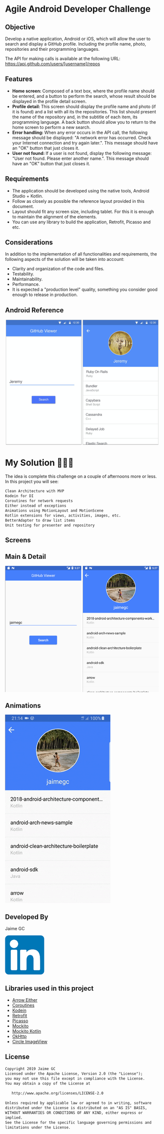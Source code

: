 # Agile Android Developer Challenge

## Objective

Develop a native application, Android or iOS, which will allow the user to search and display a GitHub profile. Including the profile name, photo, repositories and their programming languages.

The API for making calls is available at the following URL: https://api.github.com/users/[username]/repos

## Features

* <b>Home screen: </b>Composed of a text box, where the profile name should be entered, and a button to perform the search, whose result should be displayed in the profile detail screen.
* <b>Profile detail: </b>This screen should display the profile name and photo (if it is found) and a list with all its the repositories. This list should present the name of the repository and, in the subtitle of each item, its programming language. A back button should allow you to return to the home screen to perform a new search.
* <b>Error handling: </b>When any error occurs in the API call, the following message should be displayed: "A network error has occurred. Check your Internet connection and try again later.". This message should have an "OK" button that just closes it.
* <b>User not found: </b>If a user is not found, display the following message: "User not found. Please enter another name.". This message should have an "OK" button that just closes it.

## Requirements

* The application should be developed using the native tools, Android Studio + Kotlin.
* Follow as closely as possible the reference layout provided in this document.
* Layout should fit any screen size, including tablet. For this it is enough to maintain the alignment of the elements.
* You can use any library to build the application, Retrofit, Picasso and etc.

## Considerations

In addition to the implementation of all functionalities and requirements, the following aspects of the solution will be taken into account:

* Clarity and organization of the code and files.
* Testability.
* Maintainability.
* Performance.
* It is expected a "production level" quality, something you consider good enough to release in production.

## Android Reference

<p align="left">
  <img src="./art/image1.jpg">
</p>

# My Solution 👨🏽‍💻

The idea is complete this challenge on a couple of afternoons more or less. In this project you will see:

    Clean Architecture with MVP
    Kodein for DI
    Coroutines for network requests
    Either instead of exceptions
    Animations using MotionLayout and MotionScene
    Kotlin extensions for views, activities, images, etc.
    BetterAdapter to draw list items
    Unit testing for presenter and repository
       
## Screens

## Main & Detail

<p align="left">
  <img src="./art/image2.jpg">
</p>

## Animations

<p align="left">
  <img src="./art/sample.gif">
</p>

## Developed By

Jaime GC

<a href="https://es.linkedin.com/in/jaimeguerrerocubero">
  <img alt="Add me to Linkedin" src="./art/linkedin.png" height="128"/>
</a>

## Libraries used in this project

* [Arrow Either][1]
* [Coroutines][2]
* [Kodein][3]
* [Retrofit][4]
* [Picasso][5]
* [Mockito][6]
* [Mockito Kotlin][7]
* [OkHttp][8]
* [Circle ImageView][9]

License
-------

    Copyright 2019 Jaime GC
    Licensed under the Apache License, Version 2.0 (the "License");
    you may not use this file except in compliance with the License.
    You may obtain a copy of the License at

       http://www.apache.org/licenses/LICENSE-2.0

    Unless required by applicable law or agreed to in writing, software
    distributed under the License is distributed on an "AS IS" BASIS,
    WITHOUT WARRANTIES OR CONDITIONS OF ANY KIND, either express or implied.
    See the License for the specific language governing permissions and
    limitations under the License.    
    
[1]: https://arrow-kt.io/docs/arrow/core/either/
[2]: https://github.com/Kotlin/kotlinx.coroutines
[3]: https://github.com/Kodein-Framework/Kodein-DI
[4]: https://github.com/square/retrofit
[5]: https://github.com/square/picasso
[6]: https://github.com/mockito/mockito
[7]: https://github.com/nhaarman/mockito-kotlin
[8]: https://square.github.io/okhttp/
[9]: https://github.com/hdodenhof/CircleImageView
